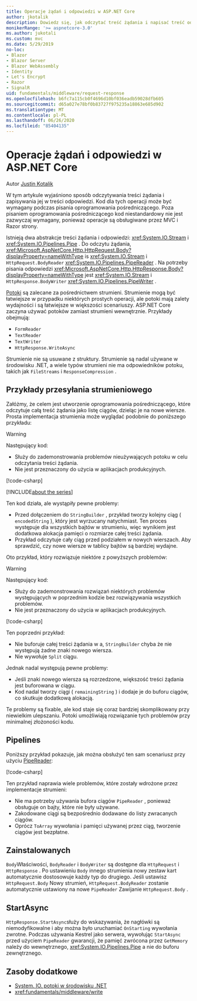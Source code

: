 ```yaml
---
title: Operacje żądań i odpowiedzi w ASP.NET Core
author: jkotalik
description: Dowiedz się, jak odczytać treść żądania i napisać treść odpowiedzi w ASP.NET Core.
monikerRange: '>= aspnetcore-3.0'
ms.author: jukotali
ms.custom: mvc
ms.date: 5/29/2019
no-loc:
- Blazor
- Blazor Server
- Blazor WebAssembly
- Identity
- Let's Encrypt
- Razor
- SignalR
uid: fundamentals/middleware/request-response
ms.openlocfilehash: b6fc7a115cb0f4696d10bf036eadb59028dfb605
ms.sourcegitcommit: d65a027e78bf0b83727f975235a18863e685d902
ms.translationtype: MT
ms.contentlocale: pl-PL
ms.lasthandoff: 06/26/2020
ms.locfileid: "85404135"
---
```

# <a name="request-and-response-operations-in-aspnet-core"></a>Operacje żądań i odpowiedzi w ASP.NET Core

Autor [Justin Kotalik](https://github.com/jkotalik)

W tym artykule wyjaśniono sposób odczytywania treści żądania i zapisywania jej w treści odpowiedzi. Kod dla tych operacji może być wymagany podczas pisania oprogramowania pośredniczącego. Poza pisaniem oprogramowania pośredniczącego kod niestandardowy nie jest zazwyczaj wymagany, ponieważ operacje są obsługiwane przez MVC i Razor strony.

Istnieją dwa abstrakcje treści żądania i odpowiedzi: <xref:System.IO.Stream> i <xref:System.IO.Pipelines.Pipe> . Do odczytu żądania, <xref:Microsoft.AspNetCore.Http.HttpRequest.Body?displayProperty=nameWithType> is <xref:System.IO.Stream> i `HttpRequest.BodyReader` <xref:System.IO.Pipelines.PipeReader> . Na potrzeby pisania odpowiedzi <xref:Microsoft.AspNetCore.Http.HttpResponse.Body?displayProperty=nameWithType> jest <xref:System.IO.Stream> i `HttpResponse.BodyWriter` <xref:System.IO.Pipelines.PipeWriter> .

[Potoki](/dotnet/standard/io/pipelines) są zalecane za pośrednictwem strumieni. Strumienie mogą być łatwiejsze w przypadku niektórych prostych operacji, ale potoki mają zalety wydajności i są łatwiejsze w większości scenariuszy. ASP.NET Core zaczyna używać potoków zamiast strumieni wewnętrznie. Przykłady obejmują:

* `FormReader`
* `TextReader`
* `TextWriter`
* `HttpResponse.WriteAsync`

Strumienie nie są usuwane z struktury. Strumienie są nadal używane w środowisku .NET, a wiele typów strumieni nie ma odpowiedników potoku, takich jak `FileStreams` i `ResponseCompression` .

## <a name="stream-examples"></a>Przykłady przesyłania strumieniowego

Załóżmy, że celem jest utworzenie oprogramowania pośredniczącego, które odczytuje całą treść żądania jako listę ciągów, dzieląc je na nowe wiersze. Prosta implementacja strumienia może wyglądać podobnie do poniższego przykładu:

> [!WARNING]
> Następujący kod:
> * Służy do zademonstrowania problemów nieużywających potoku w celu odczytania treści żądania.
> * Nie jest przeznaczony do użycia w aplikacjach produkcyjnych.

[!code-csharp[](request-response/samples/3.x/RequestResponseSample/Startup.cs?name=GetListOfStringsFromStream)]

[!INCLUDE[about the series](~/includes/code-comments-loc.md)]

Ten kod działa, ale wystąpiły pewne problemy:

* Przed dołączeniem do `StringBuilder` , przykład tworzy kolejny ciąg ( `encodedString` ), który jest wyrzucany natychmiast. Ten proces występuje dla wszystkich bajtów w strumieniu, więc wynikiem jest dodatkowa alokacja pamięci o rozmiarze całej treści żądania.
* Przykład odczytuje cały ciąg przed podziałem w nowych wierszach. Aby sprawdzić, czy nowe wiersze w tablicy bajtów są bardziej wydajne.

Oto przykład, który rozwiązuje niektóre z powyższych problemów:

> [!WARNING]
> Następujący kod:
> * Służy do zademonstrowania rozwiązań niektórych problemów występujących w poprzednim kodzie bez rozwiązywania wszystkich problemów.
> * Nie jest przeznaczony do użycia w aplikacjach produkcyjnych.

[!code-csharp[](request-response/samples/3.x/RequestResponseSample/Startup.cs?name=GetListOfStringsFromStreamMoreEfficient)]

Ten poprzedni przykład:

* Nie buforuje całej treści żądania w a, `StringBuilder` chyba że nie występują żadne znaki nowego wiersza.
* Nie wywołuje `Split` ciągu.

Jednak nadal występują pewne problemy:

* Jeśli znaki nowego wiersza są rozrzedzone, większość treści żądania jest buforowana w ciągu.
* Kod nadal tworzy ciągi ( `remainingString` ) i dodaje je do buforu ciągów, co skutkuje dodatkową alokacją.

Te problemy są fixable, ale kod staje się coraz bardziej skomplikowany przy niewielkim ulepszaniu. Potoki umożliwiają rozwiązanie tych problemów przy minimalnej złożoności kodu.

## <a name="pipelines"></a>Pipelines

Poniższy przykład pokazuje, jak można obsłużyć ten sam scenariusz przy użyciu [PipeReader](/dotnet/standard/io/pipelines#pipe):

[!code-csharp[](request-response/samples/3.x/RequestResponseSample/Startup.cs?name=GetListOfStringFromPipe)]

Ten przykład naprawia wiele problemów, które zostały wdrożone przez implementacje strumieni:

* Nie ma potrzeby używania bufora ciągów `PipeReader` , ponieważ obsługuje on bajty, które nie były używane.
* Zakodowane ciągi są bezpośrednio dodawane do listy zwracanych ciągów.
* Oprócz `ToArray` wywołania i pamięci używanej przez ciąg, tworzenie ciągów jest bezpłatne.

## <a name="adapters"></a>Zainstalowanych

`Body`Właściwości, `BodyReader` i `BodyWriter` są dostępne dla `HttpRequest` i `HttpResponse` . Po ustawieniu `Body` innego strumienia nowy zestaw kart automatycznie dostosowuje każdy typ do drugiego. Jeśli ustawisz `HttpRequest.Body` Nowy strumień, `HttpRequest.BodyReader` zostanie automatycznie ustawiony na nowe `PipeReader` Zawijanie `HttpRequest.Body` .

## <a name="startasync"></a>StartAsync

`HttpResponse.StartAsync`służy do wskazywania, że nagłówki są niemodyfikowalne i aby można było uruchamiać `OnStarting` wywołania zwrotne. Podczas używania Kestrel jako serwera, wywołując `StartAsync` przed użyciem `PipeReader` gwarancji, że pamięć zwrócona przez `GetMemory` należy do wewnętrznego, <xref:System.IO.Pipelines.Pipe> a nie do buforu zewnętrznego.

## <a name="additional-resources"></a>Zasoby dodatkowe

* [System. IO. potoki w środowisku .NET](/dotnet/standard/io/pipelines)
* <xref:fundamentals/middleware/write>

<!-- Test with Postman or other tool. See image in static directory. -->
